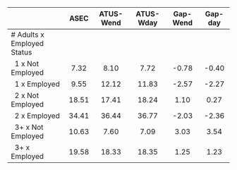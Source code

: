 
|                      |         ASEC |    ATUS-Wend |    ATUS-Wday |     Gap-Wend |      Gap-day |
| -------------------- | :----------: | :----------: | :----------: | :----------: | :----------: |
| # Adults x Employed Status |              |              |              |              |              |
| &nbsp;&nbsp;1 x Not Employed |         7.32 |         8.10 |         7.72 |        -0.78 |        -0.40 |
| &nbsp;&nbsp;1 x Employed |         9.55 |        12.12 |        11.83 |        -2.57 |        -2.27 |
| &nbsp;&nbsp;2 x Not Employed |        18.51 |        17.41 |        18.24 |         1.10 |         0.27 |
| &nbsp;&nbsp;2 x Employed |        34.41 |        36.44 |        36.77 |        -2.03 |        -2.36 |
| &nbsp;&nbsp;3+ x Not Employed |        10.63 |         7.60 |         7.09 |         3.03 |         3.54 |
| &nbsp;&nbsp;3+ x Employed |        19.58 |        18.33 |        18.35 |         1.25 |         1.23 |

